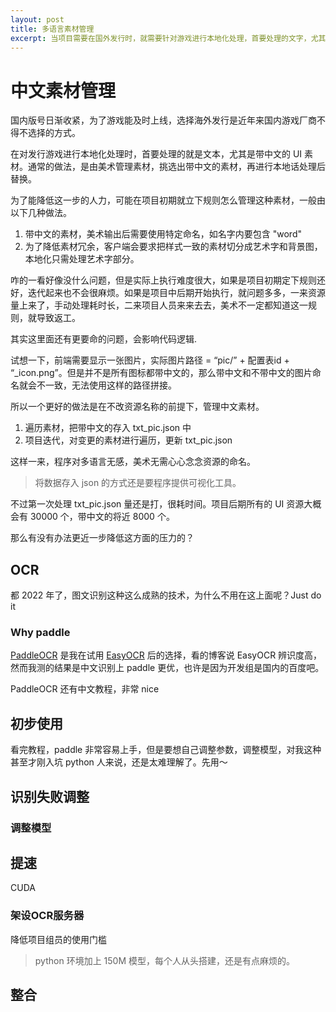 ```yaml
---
layout: post
title: 多语言素材管理
excerpt: 当项目需要在国外发行时，就需要针对游戏进行本地化处理，首要处理的文字，尤其是资源上的中文。
---
```


# 中文素材管理

国内版号日渐收紧，为了游戏能及时上线，选择海外发行是近年来国内游戏厂商不得不选择的方式。

在对发行游戏进行本地化处理时，首要处理的就是文本，尤其是带中文的 UI 素材。通常的做法，是由美术管理素材，挑选出带中文的素材，再进行本地话处理后替换。

为了能降低这一步的人力，可能在项目初期就立下规则怎么管理这种素材，一般由以下几种做法。

1. 带中文的素材，美术输出后需要使用特定命名，如名字内要包含 "word"
2. 为了降低素材冗余，客户端会要求把样式一致的素材切分成艺术字和背景图，本地化只需处理艺术字部分。

咋的一看好像没什么问题，但是实际上执行难度很大，如果是项目初期定下规则还好，迭代起来也不会很麻烦。如果是项目中后期开始执行，就问题多多，一来资源量上来了，手动处理耗时长，二来项目人员来来去去，美术不一定都知道这一规则，就导致返工。

其实这里面还有更要命的问题，会影响代码逻辑.

试想一下，前端需要显示一张图片，实际图片路径 = “pic/” + 配置表id + “_icon.png”。但是并不是所有图标都带中文的，那么带中文和不带中文的图片命名就会不一致，无法使用这样的路径拼接。

所以一个更好的做法是在不改资源名称的前提下，管理中文素材。

1. 遍历素材，把带中文的存入 txt_pic.json 中
2. 项目迭代，对变更的素材进行遍历，更新 txt_pic.json

这样一来，程序对多语言无感，美术无需心心念念资源的命名。

> 将数据存入 json 的方式还是要程序提供可视化工具。

不过第一次处理 txt_pic.json 量还是打，很耗时间。项目后期所有的 UI 资源大概会有 30000 个，带中文的将近 8000 个。

那么有没有办法更近一步降低这方面的压力的？



## OCR

都 2022 年了，图文识别这种这么成熟的技术，为什么不用在这上面呢？Just do it



### Why paddle

[PaddleOCR](https://github.com/PaddlePaddle/PaddleOCR) 是我在试用 [EasyOCR](https://github.com/JaidedAI/EasyOCR) 后的选择，看的博客说 EasyOCR 辨识度高，然而我测的结果是中文识别上 paddle 更优，也许是因为开发组是国内的百度吧。

PaddleOCR 还有中文教程，非常 nice



## 初步使用

看完教程，paddle 非常容易上手，但是要想自己调整参数，调整模型，对我这种甚至才刚入坑 python 人来说，还是太难理解了。先用～ 

## 识别失败调整



### 调整模型



## 提速

CUDA



### 架设OCR服务器

降低项目组员的使用门槛

> python 环境加上 150M 模型，每个人从头搭建，还是有点麻烦的。



## 整合

